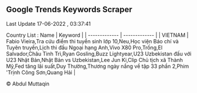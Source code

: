 

## Google Trends Keywords Scraper 
 
Last Update 17-06-2022 , 03:37:41

Country List :
 Name  | Keyword |
| ------------- | ------------- |
| VIETNAM | Fabio Vieira,Tra cứu điểm thi tuyển sinh lớp 10,Neu,Học viện Báo chí và Tuyên truyền,Lịch thi đấu Ngoại hạng Anh,Vivo X80 Pro,Trống,El Salvador,Châu Tinh Trì,Ryan Gosling,Buzz Lightyear,U23 Uzbekistan đấu với U23 Nhật Bản,Nhật Bản vs Uzbekistan,Lee Jun Ki,Clip Chủ tịch xã Thành Mỹ,Fed tăng lãi suất,Duy Thường,Thương ngày nắng về tập 33 phần 2,Phim 'Trịnh Công Sơn,Quang Hải |



© Abdul Muttaqin 
